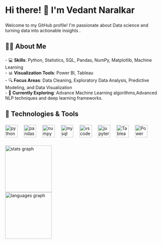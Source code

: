 <h1 align="left">Hi there! 👋 I'm Vedant Naralkar</h1>

###

<p align="left">Welcome to my GitHub profile! I'm passionate about Data science and turning data into actionable insights .</p>

###

<h2 align="left">👨‍💻 About Me</h2>

###

<p align="left">- 💻 <b>Skills</b>: Python, Statistics, SQL,  Pandas, NumPy, Matplotlib, Machine Learning<br>- 📊 <b>Visualization Tools</b>: Power BI, Tableau  <br>- 🔍 <b>Focus Areas</b>: Data Cleaning, Exploratory Data Analysis, Predictive Modeling, and Data Visualization  <br>- 🌱 <b>Currently Exploring</b>: Advance Machine Learning algorithms,Advanced NLP techniques and deep learning frameworks.</p>

###

<h2 align="left">🔧 Technologies & Tools</h2>

###

<div align="left">
  <img src="https://cdn.jsdelivr.net/gh/devicons/devicon/icons/python/python-original.svg" height="40" alt="python logo"  />
  <img width="12" />
  <img src="https://cdn.jsdelivr.net/gh/devicons/devicon/icons/pandas/pandas-original.svg" height="40" alt="pandas logo"  />
  <img width="12" />
  <img src="https://cdn.jsdelivr.net/gh/devicons/devicon/icons/numpy/numpy-original.svg" height="40" alt="numpy logo"  />
  <img width="12" />
  <img src="https://skillicons.dev/icons?i=mysql" height="40" alt="mysql logo"  />
  <img width="12" />
  <img src="https://skillicons.dev/icons?i=vscode" height="40" alt="vscode logo"  />
  <img width="12" />
  <img src="https://cdn.simpleicons.org/jupyter/F37626" height="40" alt="jupyter logo"  />
  <img width="12" />
  <img src="https://upload.wikimedia.org/wikipedia/commons/4/4b/Tableau_Logo.png" height="40" alt="Tableau logo" />
  <img width="12" />
  <img src="https://download.logo.wine/logo/Power_BI/Power_BI-Logo.wine.png" height="40" alt="Power BI logo" />

</div>

###

<div align="left">
  <img src="https://github-readme-stats.vercel.app/api?username=VedantGit33&hide_title=false&hide_rank=false&show_icons=true&include_all_commits=true&count_private=true&disable_animations=false&theme=dracula&locale=en&hide_border=false&order=1" height="150" alt="stats graph" /> <br>
  <img src="https://github-readme-stats.vercel.app/api/top-langs?username=VedantGit33&locale=en&hide_title=false&layout=compact&card_width=320&langs_count=5&theme=dracula&hide_border=false&order=2" height="150" alt="languages graph"  />
</div>

###
